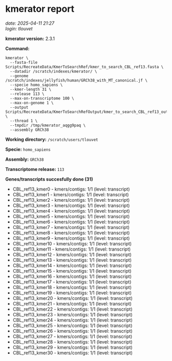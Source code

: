 # kmerator report
*date: 2025-04-11 21:27*  
*login: tlouvet*

**kmerator version:** 2.3.1

**Command:**

```
kmerator \
  --fasta-file Scripts/RecreateData/KmerToSearchRef/kmer_to_search_CBL_ref13.fasta \
  --datadir /scratch/indexes/kmerator/ \
  --genome /scratch/indexes/jellyfish/human/GRCh38_with_MT_canonical.jf \
  --specie homo_sapiens \
  --kmer-length 31 \
  --release 113 \
  --max-on-transcriptome 100 \
  --max-on-genome 1 \
  --output Scripts/RecreateData/KmerToSearchRefOutput/kmer_to_search_CBL_ref13_output \
  --thread 1 \
  --tmpdir /tmp/kmerator_aqgg9paq \
  --assembly GRCh38
```

**Working directory:** `/scratch/users/tlouvet`

**Specie:** `homo_sapiens`

**Assembly:** `GRCh38`

**Transcriptome release:** `113`

**Genes/transcripts succesfully done (31)**

- CBL_ref13_kmer0 - kmers/contigs: 1/1 (level: transcript)
- CBL_ref13_kmer1 - kmers/contigs: 1/1 (level: transcript)
- CBL_ref13_kmer2 - kmers/contigs: 1/1 (level: transcript)
- CBL_ref13_kmer3 - kmers/contigs: 1/1 (level: transcript)
- CBL_ref13_kmer4 - kmers/contigs: 1/1 (level: transcript)
- CBL_ref13_kmer5 - kmers/contigs: 1/1 (level: transcript)
- CBL_ref13_kmer6 - kmers/contigs: 1/1 (level: transcript)
- CBL_ref13_kmer7 - kmers/contigs: 1/1 (level: transcript)
- CBL_ref13_kmer8 - kmers/contigs: 1/1 (level: transcript)
- CBL_ref13_kmer9 - kmers/contigs: 1/1 (level: transcript)
- CBL_ref13_kmer10 - kmers/contigs: 1/1 (level: transcript)
- CBL_ref13_kmer11 - kmers/contigs: 1/1 (level: transcript)
- CBL_ref13_kmer12 - kmers/contigs: 1/1 (level: transcript)
- CBL_ref13_kmer13 - kmers/contigs: 1/1 (level: transcript)
- CBL_ref13_kmer14 - kmers/contigs: 1/1 (level: transcript)
- CBL_ref13_kmer15 - kmers/contigs: 1/1 (level: transcript)
- CBL_ref13_kmer16 - kmers/contigs: 1/1 (level: transcript)
- CBL_ref13_kmer17 - kmers/contigs: 1/1 (level: transcript)
- CBL_ref13_kmer18 - kmers/contigs: 1/1 (level: transcript)
- CBL_ref13_kmer19 - kmers/contigs: 1/1 (level: transcript)
- CBL_ref13_kmer20 - kmers/contigs: 1/1 (level: transcript)
- CBL_ref13_kmer21 - kmers/contigs: 1/1 (level: transcript)
- CBL_ref13_kmer22 - kmers/contigs: 1/1 (level: transcript)
- CBL_ref13_kmer23 - kmers/contigs: 1/1 (level: transcript)
- CBL_ref13_kmer24 - kmers/contigs: 1/1 (level: transcript)
- CBL_ref13_kmer25 - kmers/contigs: 1/1 (level: transcript)
- CBL_ref13_kmer26 - kmers/contigs: 1/1 (level: transcript)
- CBL_ref13_kmer27 - kmers/contigs: 1/1 (level: transcript)
- CBL_ref13_kmer28 - kmers/contigs: 1/1 (level: transcript)
- CBL_ref13_kmer29 - kmers/contigs: 1/1 (level: transcript)
- CBL_ref13_kmer30 - kmers/contigs: 1/1 (level: transcript)

